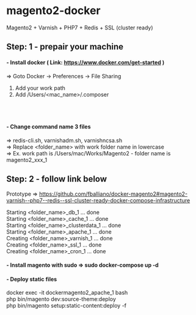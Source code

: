 # magento2-docker
Magento2 + Varnish + PHP7 + Redis + SSL (cluster ready)

## Step: 1 - prepair your machine
#### - Install docker ( Link: https://www.docker.com/get-started )
=> Goto Docker -> Preferences -> File Sharing<br>
1. Add your work path
2. Add /Users/<mac_name>/.composer
<br>
<br>

#### - Change command name 3 files
=> redis-cli.sh, varnishadm.sh, varnishncsa.sh<br>
=> Replace <folder_name> with work folder name in lowercase<br>
=> Ex. work path is /Users/mac/Works/Magento2 - folder name is magento2_xxx_1

## Step: 2 - follow link below
Prototype => https://github.com/fballiano/docker-magento2#magento2-varnish--php7--redis--ssl-cluster-ready-docker-compose-infrastructure

Starting <folder_name>_db_1          ... done<br>
Starting <folder_name>_cache_1       ... done<br>
Starting <folder_name>_clusterdata_1 ... done<br>
Starting <folder_name>_apache_1      ... done<br>
Creating <folder_name>_varnish_1     ... done<br>
Creating <folder_name>_ssl_1         ... done<br>
Creating <folder_name>_cron_1        ... done<br>

#### - Install magento with sudo => sudo docker-compose up -d
#### - Deploy static files
docker exec -it dockermagento2_apache_1 bash
<br>
php bin/magento dev:source-theme:deploy
<br>
php bin/magento setup:static-content:deploy -f
<br>
